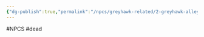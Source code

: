 ```yaml
---
{"dg-publish":true,"permalink":"/npcs/greyhawk-related/2-greyhawk-alleyway-guards/"}
---
```


#NPCS #dead